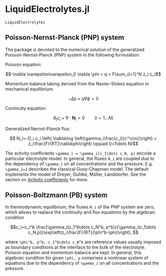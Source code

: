 # LiquidElectrolytes.jl

```@docs
LiquidElectrolytes
```

## Poisson-Nernst-Planck (PNP) system
The package is devoted to the numerical solution of the generalized Poisson-Nernst-Planck (PNP) system in the
following formulation:

Poisson equation:
```math
-\nabla \varepsilon\varepsilon_0 \nabla \phi = q = F\sum_{i=1}^N z_i c_i
```
Momentum balance taking derived from the Navier-Stokes equation in mechanical equilibrium:
```math
    -\Delta p + q\nabla \phi = 0
```
Continuity equation:
```math
\partial_t c_i  + \nabla \cdot \mathbf N_i  = 0  \qquad (i=1\dots N)
```
Generalized Nernst-Planck flux:
```math
 N_i=-D_i c_i \left( \nabla\log \left(\gamma_i\frac{c_i}{c^\circ}\right) + z_i\frac{F}{RT}\nabla\phi\right)  \qquad  (i=1\dots N)
```
The activity coefficients ``\gamma_i = \gamma_i(c_1\dots c_N, p)`` encode a particular electrolyte model. In general,
    the fluxes ``N_i`` are coupled due to the dependency of ``\gamma_i`` on all concentrations and the pressure.
E.g. ``\gamma_i=1`` describes the classical Guoy-Chapman model. The default implements the model of
Dreyer, Guhlke, Müller, Landstorfer. See the section on [Activity coefficients](@ref) 
for more.

## Poisson-Boltzmann (PB) system
In thermodynamic equilibrium, the fluxes ``N_i`` of the PNP system are zero, which allows to replace the continuity
and flux equations by the algebraic condition
```math
c_i=c_i^b \frac{\gamma_i(c_1^b\dots c_N^b, p^b)}{\gamma_i(c_1\dots c_N,p)}\exp\left(z_i\frac{F}{RT}(\phi^b-\phi)\right),

```
where ``\phi^b, p^b, c_1^b\dots c_N^b`` are reference values usually imposed as boundary conditions at the interface
to the bulk of the electrolyte. Poisson equation and momentum balance are kept.
In general, this algebraic condition for given ``\phi, p`` comprises a nonlinear system of
equations due to the dependency of ``\gamma_i`` on all concentrations and the pressure.



